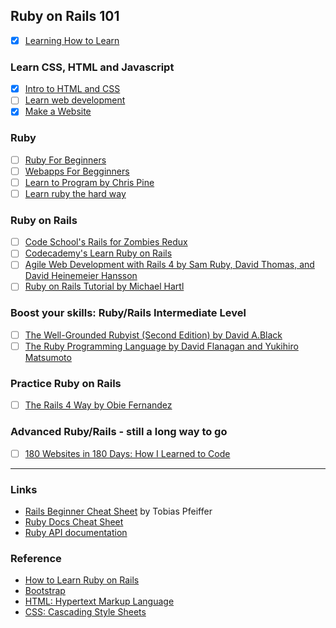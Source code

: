 ## Ruby on Rails 101

- [X] [Learning How to Learn](https://www.coursera.org/learn/learning-how-to-learn)

### Learn CSS, HTML and Javascript

- [X] [Intro to HTML and CSS](https://www.udacity.com/course/intro-to-html-and-css--ud001)
- [ ] [Learn web development](https://developer.mozilla.org/en-US/docs/Learn)
- [X] [Make a Website](https://www.codecademy.com/learn/make-a-website)

### Ruby

- [ ] [Ruby For Beginners](http://ruby-for-beginners.rubymonstas.org/index.html)
- [ ] [Webapps For Begginners](http://webapps-for-beginners.rubymonstas.org/)
- [ ] [Learn to Program by Chris Pine](http://www.r-5.org/files/books/computers/languages/ruby/main/Chris_Pine-Learn_to_Program-EN.pdf)
- [ ] [Learn ruby the hard way](https://learnrubythehardway.org/book/intro.html)

### Ruby on Rails

- [ ] [Code School's Rails for Zombies Redux]()
- [ ] [Codecademy's Learn Ruby on Rails](https://www.codecademy.com/learn/learn-rails)
- [ ] [Agile Web Development with Rails 4 by Sam Ruby, David Thomas, and David Heinemeier Hansson]()
- [ ] [Ruby on Rails Tutorial by Michael Hartl]()

### Boost your skills: Ruby/Rails Intermediate Level

- [ ] [The Well-Grounded Rubyist (Second Edition) by David A.Black]()
- [ ] [The Ruby Programming Language by David Flanagan and Yukihiro Matsumoto]()

### Practice Ruby on Rails

- [ ] [The Rails 4 Way by Obie Fernandez]()

### Advanced Ruby/Rails - still a long way to go

- [ ] [180 Websites in 180 Days: How I Learned to Code](https://leanin.org/news-inspiration/180-websites-in-180-days-how-i-learned-to-code)


---
### Links
- [Rails Beginner Cheat Sheet](http://www.pragtob.info/rails-beginner-cheatsheet/index.html) by Tobias Pfeiffer
- [Ruby Docs Cheat Sheet](http://overapi.com/ruby)
- [Ruby API documentation](https://ruby-doc.org/core-2.7.1/)

### Reference
- [How to Learn Ruby on Rails](https://rubygarage.org/blog/how-to-learn-ruby-on-rails)
- [Bootstrap](https://getbootstrap.com/)
- [HTML: Hypertext Markup Language](https://developer.mozilla.org/en-US/docs/Web/HTML)
- [CSS: Cascading Style Sheets](https://developer.mozilla.org/en-US/docs/Web/CSS)